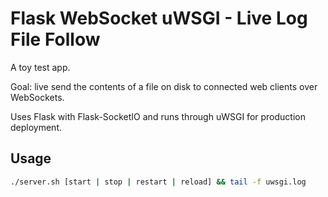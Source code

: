 # Flask WebSocket uWSGI - Live Log File Follow

A toy test app.

Goal: live send the contents of a file on disk to connected web clients over WebSockets.

Uses Flask with Flask-SocketIO and runs through uWSGI for production deployment.

## Usage

```bash
./server.sh [start | stop | restart | reload] && tail -f uwsgi.log
```
